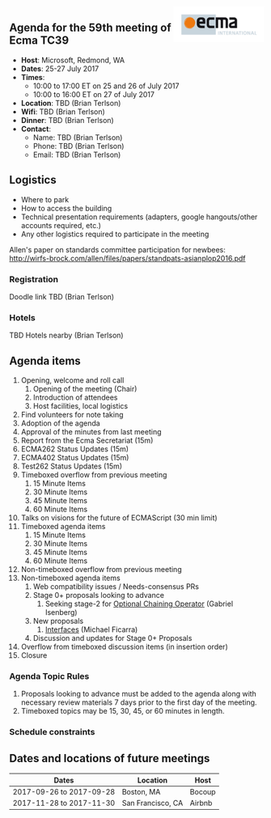 <img src="../images/Ecma_RVB-003.jpg" align="right" height="70" alt="" />

## Agenda for the 59th meeting of Ecma TC39

- **Host**: Microsoft, Redmond, WA
- **Dates**: 25-27 July 2017
- **Times**:
  - 10:00 to 17:00 ET on 25 and 26 of July 2017
  - 10:00 to 16:00 ET on 27 of July 2017
- **Location**: TBD (Brian Terlson)
- **Wifi**: TBD (Brian Terlson)
- **Dinner**: TBD (Brian Terlson)
- **Contact**:
  - Name: TBD (Brian Terlson)
  - Phone: TBD (Brian Terlson)
  - Email: TBD (Brian Terlson)

## Logistics

* Where to park
* How to access the building
* Technical presentation requirements (adapters, google hangouts/other accounts required, etc.)
* Any other logistics required to participate in the meeting

Allen's paper on standards committee participation for newbees: http://wirfs-brock.com/allen/files/papers/standpats-asianplop2016.pdf

### Registration

Doodle link TBD (Brian Terlson)

### Hotels

TBD Hotels nearby (Brian Terlson)

## Agenda items

1. Opening, welcome and roll call
    1. Opening of the meeting (Chair)
    1. Introduction of attendees
    1. Host facilities, local logistics
1. Find volunteers for note taking
1. Adoption of the agenda
1. Approval of the minutes from last meeting
1. Report from the Ecma Secretariat (15m)
1. ECMA262 Status Updates (15m)
1. ECMA402 Status Updates (15m)
1. Test262 Status Updates (15m)
1. Timeboxed overflow from previous meeting
    1. 15 Minute Items
    1. 30 Minute Items
    1. 45 Minute Items
    1. 60 Minute Items
1. Talks on visions for the future of ECMAScript (30 min limit)
1. Timeboxed agenda items
    1. 15 Minute Items
    1. 30 Minute Items
    1. 45 Minute Items
    1. 60 Minute Items
1. Non-timeboxed overflow from previous meeting
1. Non-timeboxed agenda items
    1. Web compatibility issues / Needs-consensus PRs
    1. Stage 0+ proposals looking to advance
        1. Seeking stage-2 for [Optional Chaining Operator](https://github.com/tc39/proposal-optional-chaining) (Gabriel Isenberg)
    1. New proposals
        1. [Interfaces](https://github.com/michaelficarra/ecmascript-interfaces-proposal) (Michael Ficarra)
    1. Discussion and updates for Stage 0+ Proposals
1. Overflow from timeboxed discussion items (in insertion order)
1. Closure

### Agenda Topic Rules

1. Proposals looking to advance must be added to the agenda along with necessary review materials 7 days prior to the first day of the meeting.
1. Timeboxed topics may be 15, 30, 45, or 60 minutes in length.

### Schedule constraints

## Dates and locations of future meetings

| Dates                    | Location          | Host       |
|--------------------------|-------------------|------------|
| 2017-09-26 to 2017-09-28 | Boston, MA        | Bocoup     |
| 2017-11-28 to 2017-11-30 | San Francisco, CA | Airbnb     |
